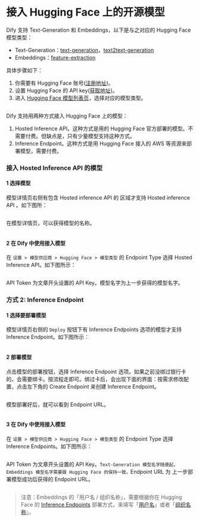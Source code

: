 # 接入 Hugging Face 上的开源模型

Dify 支持 Text-Generation 和 Embeddings，以下是与之对应的 Hugging Face 模型类型：

* Text-Generation：[text-generation](https://huggingface.co/models?pipeline\_tag=text-generation\&sort=trending)，[text2text-generation](https://huggingface.co/models?pipeline\_tag=text2text-generation\&sort=trending)
* Embeddings：[feature-extraction](https://huggingface.co/models?pipeline\_tag=feature-extraction\&sort=trending)

具体步骤如下：

1. 你需要有 Hugging Face 账号([注册地址](https://huggingface.co/join))。
2. 设置 Hugging Face 的 API key([获取地址](https://huggingface.co/settings/tokens))。
3. 进入 [Hugging Face 模型列表页](https://huggingface.co/models)，选择对应的模型类型。

<figure><img src="../../.gitbook/assets/image (14) (1).png" alt=""><figcaption></figcaption></figure>

Dify 支持用两种方式接入 Hugging Face 上的模型：

1. Hosted Inference API。这种方式是用的 Hugging Face 官方部署的模型。不需要付费。但缺点是，只有少量模型支持这种方式。
2. Inference Endpoint。这种方式是用 Hugging Face 接入的 AWS 等资源来部署模型，需要付费。

### 接入 Hosted Inference API 的模型

#### 1 选择模型

模型详情页右侧有包含 Hosted inference API 的 区域才支持 Hosted inference API 。如下图所：

<figure><img src="../../.gitbook/assets/image (7) (1).png" alt=""><figcaption></figcaption></figure>

在模型详情页，可以获得模型的名称。

<figure><img src="../../.gitbook/assets/image (8) (1).png" alt=""><figcaption></figcaption></figure>

#### 2 在 Dify 中使用接入模型

在 `设置 > 模型供应商 > Hugging Face > 模型类型` 的 Endpoint Type 选择 Hosted Inference API。如下图所示：

<figure><img src="../../.gitbook/assets/image (160).png" alt=""><figcaption></figcaption></figure>

API Token 为文章开头设置的 API Key。模型名字为上一步获得的模型名字。

### 方式 2: Inference Endpoint

#### 1 选择要部署模型

模型详情页右侧的 `Deploy` 按钮下有 Inference Endpoints 选项的模型才支持 Inference Endpoint。如下图所示：

<figure><img src="../../.gitbook/assets/image (10) (1).png" alt=""><figcaption></figcaption></figure>

#### 2 部署模型

点击模型的部署按钮，选择 Inference Endpoint 选项。如果之前没绑过银行卡的，会需要绑卡。按流程走即可。绑过卡后，会出现下面的界面：按需求修改配置，点击左下角的 Create Endpoint 来创建 Inference Endpoint。

<figure><img src="../../.gitbook/assets/image (11) (1).png" alt=""><figcaption></figcaption></figure>

模型部署好后，就可以看到 Endpoint URL。

<figure><img src="../../.gitbook/assets/image (13) (1).png" alt=""><figcaption></figcaption></figure>

#### 3 在 Dify 中使用接入模型

在 `设置 > 模型供应商 > Hugging Face > 模型类型` 的 Endpoint Type 选择 Inference Endpoints。如下图所示：

<figure><img src="../../.gitbook/assets/image (161).png" alt=""><figcaption></figcaption></figure>

API Token 为文章开头设置的 API Key。`Text-Generation 模型名字随便起，Embeddings 模型名字需要跟 Hugging Face 的保持一致。`Endpoint URL 为 上一步部署模型成功后获得的 Endpoint URL。

<figure><img src="../../.gitbook/assets/image (158).png" alt=""><figcaption></figcaption></figure>

> 注意：Embeddings 的「用户名 / 组织名称」，需要根据你在 Hugging Face 的 [Inference Endpoints](https://huggingface.co/docs/inference-endpoints/guides/access) 部署方式，来填写「[用户名](https://huggingface.co/settings/account)」或者「[组织名称](https://ui.endpoints.huggingface.co/)」。
